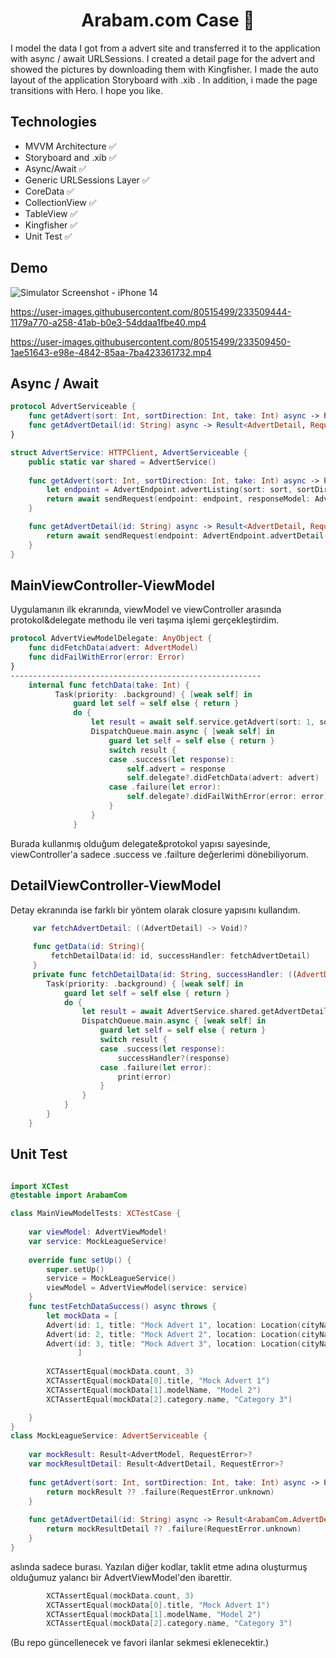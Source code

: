 <h1 align=center>Arabam.com Case 📰 </h1> 

I model the data I got from a advert site and transferred it to the application with async / await URLSessions. I created a detail page for the advert and showed the pictures by downloading them with Kingfisher. I made the auto layout of the application Storyboard with .xib . In addition, i made the page transitions with Hero. I hope you like.

## Technologies
+ MVVM Architecture ✅ 
+ Storyboard and .xib ✅
+ Async/Await ✅ 
+ Generic URLSessions Layer ✅ 
+ CoreData ✅
+ CollectionView ✅
+ TableView ✅
+ Kingfisher ✅ 
+ Unit Test ✅ 

## Demo
![Simulator Screenshot - iPhone 14](https://user-images.githubusercontent.com/80515499/233509655-7221a02a-cb80-45d9-945f-d7d3612a69b8.png)

https://user-images.githubusercontent.com/80515499/233509444-1179a770-a258-41ab-b0e3-54ddaa1fbe40.mp4 

https://user-images.githubusercontent.com/80515499/233509450-1ae51643-e98e-4842-85aa-7ba423361732.mp4

## Async / Await

```` swift
protocol AdvertServiceable {
    func getAdvert(sort: Int, sortDirection: Int, take: Int) async -> Result<AdvertModel, RequestError>
    func getAdvertDetail(id: String) async -> Result<AdvertDetail, RequestError>
}

struct AdvertService: HTTPClient, AdvertServiceable {
    public static var shared = AdvertService()
    
    func getAdvert(sort: Int, sortDirection: Int, take: Int) async -> Result<AdvertModel, RequestError> {
        let endpoint = AdvertEndpoint.advertListing(sort: sort, sortDirection: sortDirection, take: take)
        return await sendRequest(endpoint: endpoint, responseModel: AdvertModel.self)
    }

    func getAdvertDetail(id: String) async -> Result<AdvertDetail, RequestError>{
        return await sendRequest(endpoint: AdvertEndpoint.advertDetail(id: id), responseModel: AdvertDetail.self)
    }
}
````
## MainViewController-ViewModel

Uygulamanın ilk ekranında, viewModel ve viewController arasında protokol&delegate methodu ile veri taşıma işlemi gerçekleştirdim.

```` swift
protocol AdvertViewModelDelegate: AnyObject {
    func didFetchData(advert: AdvertModel)
    func didFailWithError(error: Error)
}
--------------------------------------------------------
    internal func fetchData(take: Int) {
          Task(priority: .background) { [weak self] in
              guard let self = self else { return }
              do {
                  let result = await self.service.getAdvert(sort: 1, sortDirection: 0, take: take)
                  DispatchQueue.main.async { [weak self] in
                      guard let self = self else { return }
                      switch result {
                      case .success(let response):
                          self.advert = response 
                          self.delegate?.didFetchData(advert: advert) 
                      case .failure(let error):
                          self.delegate?.didFailWithError(error: error) 
                      }
                  }
              }
````
Burada kullanmış olduğum delegate&protokol yapısı sayesinde, viewController'a sadece .success ve .failture değerlerimi dönebiliyorum.

## DetailViewController-ViewModel

Detay ekranında ise farklı bir yöntem olarak closure yapısını kullandım.
```` swift
     var fetchAdvertDetail: ((AdvertDetail) -> Void)?
    
     func getData(id: String){
         fetchDetailData(id: id, successHandler: fetchAdvertDetail)
     }
     private func fetchDetailData(id: String, successHandler: ((AdvertDetail) -> Void)?) {
        Task(priority: .background) { [weak self] in
            guard let self = self else { return }
            do {
                let result = await AdvertService.shared.getAdvertDetail(id: id)
                DispatchQueue.main.async { [weak self] in
                    guard let self = self else { return }
                    switch result {
                    case .success(let response):
                        successHandler?(response)
                    case .failure(let error):
                        print(error)
                    }
                }
            }
        }
    }
````

## Unit Test 

```` swift

import XCTest
@testable import ArabamCom

class MainViewModelTests: XCTestCase {
    
    var viewModel: AdvertViewModel!
    var service: MockLeagueService!
    
    override func setUp() {
        super.setUp()
        service = MockLeagueService()
        viewModel = AdvertViewModel(service: service)
    }
    func testFetchDataSuccess() async throws {
        let mockData = [
        Advert(id: 1, title: "Mock Advert 1", location: Location(cityName: "Istanbul", townName: "Kadikoy"), category: Category(id: 1, name: "Category 1"), modelName: "Model 1", price: 1000, priceFormatted: "1,000 TL", date: "2022-04-22T10:20:30Z", dateFormatted: "22 Nisan 2022", photo: "https://via.placeholder.com/150", properties: [Property(name: "Property 1", value: "Value 1"), Property(name: "Property 2", value: "Value 2")]),
        Advert(id: 2, title: "Mock Advert 2", location: Location(cityName: "Istanbul", townName: "Besiktas"), category: Category(id: 2, name: "Category 2"), modelName: "Model 2", price: 2000, priceFormatted: "2,000 TL", date: "2022-04-21T09:10:20Z", dateFormatted: "21 Nisan 2022", photo: "https://via.placeholder.com/150", properties: [Property(name: "Property 3", value: "Value 3"), Property(name: "Property 4", value: "Value 4")]),
        Advert(id: 3, title: "Mock Advert 3", location: Location(cityName: "Ankara", townName: "Cankaya"), category: Category(id: 3, name: "Category 3"), modelName: "Model 3", price: 3000, priceFormatted: "3,000 TL", date: "2022-04-20T08:09:10Z", dateFormatted: "20 Nisan 2022", photo: "https://via.placeholder.com/150", properties: [Property(name: "Property 5", value: "Value 5"), Property(name: "Property 6", value: "Value 6")])
               ]
  
        XCTAssertEqual(mockData.count, 3)
        XCTAssertEqual(mockData[0].title, "Mock Advert 1")
        XCTAssertEqual(mockData[1].modelName, "Model 2")
        XCTAssertEqual(mockData[2].category.name, "Category 3")

    }
}
class MockLeagueService: AdvertServiceable {
    
    var mockResult: Result<AdvertModel, RequestError>?
    var mockResultDetail: Result<AdvertDetail, RequestError>?
    
    func getAdvert(sort: Int, sortDirection: Int, take: Int) async -> Result<ArabamCom.AdvertModel, ArabamCom.RequestError> {
        return mockResult ?? .failure(RequestError.unknown)
    }
    
    func getAdvertDetail(id: String) async -> Result<ArabamCom.AdvertDetail, ArabamCom.RequestError> {
        return mockResultDetail ?? .failure(RequestError.unknown)
    }
}
````

aslında sadece burası. Yazılan diğer kodlar, taklit etme adına oluşturmuş olduğumuz yalancı bir AdvertViewModel'den ibarettir.

```` swift
        XCTAssertEqual(mockData.count, 3)
        XCTAssertEqual(mockData[0].title, "Mock Advert 1")
        XCTAssertEqual(mockData[1].modelName, "Model 2")
        XCTAssertEqual(mockData[2].category.name, "Category 3")
````


(Bu repo güncellenecek ve favori ilanlar sekmesi eklenecektir.)
                  
